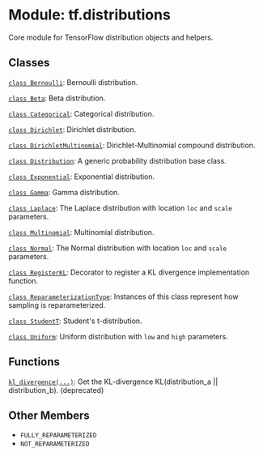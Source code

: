 <div itemscope itemtype="http://developers.google.com/ReferenceObject">
<meta itemprop="name" content="tf.distributions" />
<meta itemprop="path" content="Stable" />
<meta itemprop="property" content="FULLY_REPARAMETERIZED"/>
<meta itemprop="property" content="NOT_REPARAMETERIZED"/>
</div>

# Module: tf.distributions

Core module for TensorFlow distribution objects and helpers.

<!-- Placeholder for "Used in" -->


## Classes

[`class Bernoulli`](../tf/distributions/Bernoulli.md): Bernoulli distribution.

[`class Beta`](../tf/distributions/Beta.md): Beta distribution.

[`class Categorical`](../tf/distributions/Categorical.md): Categorical distribution.

[`class Dirichlet`](../tf/distributions/Dirichlet.md): Dirichlet distribution.

[`class DirichletMultinomial`](../tf/distributions/DirichletMultinomial.md): Dirichlet-Multinomial compound distribution.

[`class Distribution`](../tf/distributions/Distribution.md): A generic probability distribution base class.

[`class Exponential`](../tf/distributions/Exponential.md): Exponential distribution.

[`class Gamma`](../tf/distributions/Gamma.md): Gamma distribution.

[`class Laplace`](../tf/distributions/Laplace.md): The Laplace distribution with location `loc` and `scale` parameters.

[`class Multinomial`](../tf/distributions/Multinomial.md): Multinomial distribution.

[`class Normal`](../tf/distributions/Normal.md): The Normal distribution with location `loc` and `scale` parameters.

[`class RegisterKL`](../tf/distributions/RegisterKL.md): Decorator to register a KL divergence implementation function.

[`class ReparameterizationType`](../tf/distributions/ReparameterizationType.md): Instances of this class represent how sampling is reparameterized.

[`class StudentT`](../tf/distributions/StudentT.md): Student's t-distribution.

[`class Uniform`](../tf/distributions/Uniform.md): Uniform distribution with `low` and `high` parameters.

## Functions

[`kl_divergence(...)`](../tf/distributions/kl_divergence.md): Get the KL-divergence KL(distribution_a || distribution_b). (deprecated)

## Other Members

* `FULLY_REPARAMETERIZED` <a id="FULLY_REPARAMETERIZED"></a>
* `NOT_REPARAMETERIZED` <a id="NOT_REPARAMETERIZED"></a>
